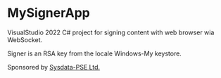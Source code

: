 # MySignerApp

VisualStudio 2022 C# project for signing content with web browser wia WebSocket.

Signer is an RSA key from the locale Windows-My keystore.

Sponsored by [Sysdata-PSE Ltd.](http://sysdata-pse.com)